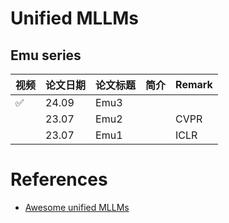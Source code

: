 # Unified MLLMs

## Emu series

| 视频 | 论文日期 | 论文标题      | 简介              | Remark |
|------|----------|---------------|-------------------|--------|
|  ✅  | 24.09    | Emu3  |        |        |
|      | 23.07    | Emu2  |              |     CVPR   |
|      | 23.07    | Emu1  |              |     ICLR   |

# References

- [Awesome unified MLLMs](https://github.com/showlab/Awesome-Unified-Multimodal-Models)
